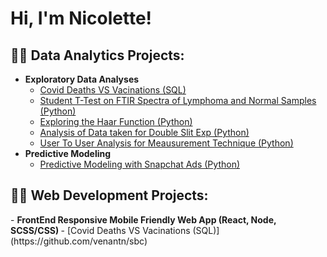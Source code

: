 <h1>Hi, I'm Nicolette!

<h2>👨‍💻 Data Analytics Projects:</h2>

<!--
- <b>Data Structures and Algorithms Practice (AlgoExpert)</b>
  - [Praciting DS & Algos in Python](https://github.com/joshmadakor1/Algorithms-Practice)
- <b>Full Stack Web App (React, NodeJS, Azure, and Machine Learning Components)</b>
  - [Image Analysis Middleware](https://github.com/joshmadakor1/4chan-Image-Analysis-Middleware-C964) <b><i>(Potentially NSFW)</b></i>
- <b>PowerShell</b>
  - [Windows EventLog: Failed RDP Logins Source IP to full GeoData Conversion](https://github.com/joshmadakor1/Sentinel-Lab)
  - [JWipe (Disk Wiping Utility)](https://github.com/joshmadakor1/Jwipe.PowerShell)
  - [Active Directory Bulk User Creation](https://github.com/joshmadakor1/AD_PS)
  - [User To User Analysis for Meausurement Technique (Python)](https://github.com/venantn/UserToUser)
 -->
- <b>Exploratory Data Analyses </b>
  - [Covid Deaths VS Vacinations (SQL)](https://github.com/venantn/COVIDProject)
  - [Student T-Test on FTIR Spectra of Lymphoma and Normal Samples (Python)](https://github.com/venantn/FTIR-Lymphoma-Analysis)
  - [Exploring the Haar Function (Python)](https://github.com/venantn/Plotting-Haar-Func)
  - [Analysis of Data taken for Double Slit Exp (Python)](https://github.com/venantn/Double_Slit)
  - [User To User Analysis for Meausurement Technique (Python)](https://github.com/venantn/UserToUser)
- <b>Predictive Modeling </b>
  - [Predictive Modeling with Snapchat Ads (Python)](https://github.com/venantn/AdEDA)
    
<h2>👨‍💻 Web Development Projects:</h2>
- <b>FrontEnd Responsive Mobile Friendly Web App (React, Node, SCSS/CSS) </b>
  - [Covid Deaths VS Vacinations (SQL)](https://github.com/venantn/sbc)

<!--
<h2> 🤳 Connect with me:</h2>


[<img align="left" alt="JoshMadakor | YouTube" width="22px" src="https://cdn.jsdelivr.net/npm/simple-icons@v3/icons/youtube.svg" />][youtube]
[<img align="left" alt="JoshMadakor | Twitter" width="22px" src="https://cdn.jsdelivr.net/npm/simple-icons@v3/icons/twitter.svg" />][twitter]
[<img align="left" alt="JoshMadakor | LinkedIn" width="22px" src="https://cdn.jsdelivr.net/npm/simple-icons@v3/icons/linkedin.svg" />][linkedin]
[<img align="left" alt="JoshMadakor | Instagram" width="22px" src="https://cdn.jsdelivr.net/npm/simple-icons@v3/icons/instagram.svg" />][instagram]

[twitter]: https://twitter.com/joshmadakor
[youtube]: https://www.youtube.com/c/joshmadakor
[instagram]: https://www.instagram.com/joshmadakor/
[linkedin]: https://linkedin.com/in/joshmadakor
-->

<!--
**joshmadakor1/joshmadakor1** is a ✨ _special_ ✨ repository because its `README.md` (this file) appears on your GitHub profile.

Here are some ideas to get you started:

- 🔭 I’m currently working on ...
- 🌱 I’m currently learning ...
- 👯 I’m looking to collaborate on ...
- 🤔 I’m looking for help with ...
- 💬 Ask me about ...
- 📫 How to reach me: ...
- 😄 Pronouns: ...
- ⚡ Fun fact: ...
-->
